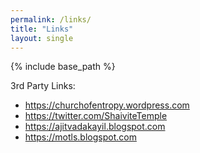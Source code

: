 ```yaml
---
permalink: /links/
title: "Links"
layout: single
---
```


{% include base_path %}

3rd Party Links:
- https://churchofentropy.wordpress.com
- https://twitter.com/ShaiviteTemple
- https://ajitvadakayil.blogspot.com
- https://motls.blogspot.com

